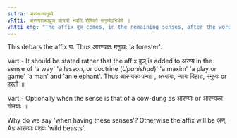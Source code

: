 ```yaml
---
sutra: अरण्यान्मनुष्ये
vRtti: अरण्यशब्दाद्वुञ् प्रत्ययो भवति शैषिको मनुष्येऽभिधेये ॥
vRtti_eng: "The affix वुञ् comes, in the remaining senses, after the word अरण्य, in the sense of a man."
---
```

This debars the affix ण. Thus आरण्यकः मनुष्य: 'a forester'.

Vart:- It should be stated rather that the affix वुञ् is added to अरण्य in the sense of 'a way' 'a lesson, or doctrine (_Upanishad_)' 'a maxim' 'a play or game' 'a man' and 'an elephant'. Thus आरण्यकः पन्थाः , अध्यायः, न्यायः विहारः, मनुष्यः or हस्ती ॥

Vart:- Optionally when the sense is that of a cow-dung as आरण्याः or आरण्यका गोमयाः ॥

Why do we say 'when having these senses'? Otherwise the affix will be अण्. As आरण्याः पशवः 'wild beasts'.
